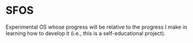 # SFOS
Experimental OS whose progress will be relative to the progress I make in learning how to develop it (i.e., this is a self-educational project).
